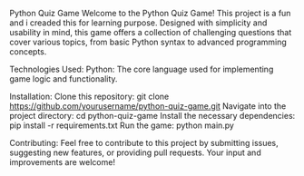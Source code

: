 Python Quiz Game
Welcome to the Python Quiz Game! This project is a fun and i creaded this for learning purpose. Designed with simplicity and usability in mind, this game offers a collection of challenging questions that cover various topics, from basic Python syntax to advanced programming concepts.


Technologies Used:
Python: The core language used for implementing game logic and functionality.

Installation:
Clone this repository: git clone https://github.com/yourusername/python-quiz-game.git
Navigate into the project directory: cd python-quiz-game
Install the necessary dependencies: pip install -r requirements.txt
Run the game: python main.py


Contributing:
Feel free to contribute to this project by submitting issues, suggesting new features, or providing pull requests. Your input and improvements are welcome!
